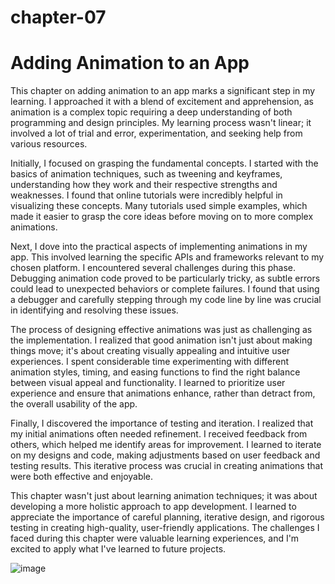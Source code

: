 # chapter-07
# Adding Animation to an App

This chapter on adding animation to an app marks a significant step in my learning.  I approached it with a blend of excitement and apprehension, as animation is a complex topic requiring a deep understanding of both programming and design principles.  My learning process wasn't linear; it involved a lot of trial and error, experimentation, and seeking help from various resources.

 Initially, I focused on grasping the fundamental concepts.  I started with the basics of animation techniques, such as tweening and keyframes, understanding how they work and their respective strengths and weaknesses.  I found that online tutorials were incredibly helpful in visualizing these concepts.  Many tutorials used simple examples, which made it easier to grasp the core ideas before moving on to more complex animations.

  Next, I dove into the practical aspects of implementing animations in my app.  This involved learning the specific APIs and frameworks relevant to my chosen platform.  I encountered several challenges during this phase.  Debugging animation code proved to be particularly tricky, as subtle errors could lead to unexpected behaviors or complete failures.  I found that using a debugger and carefully stepping through my code line by line was crucial in identifying and resolving these issues.

  The process of designing effective animations was just as challenging as the implementation.  I realized that good animation isn't just about making things move; it's about creating visually appealing and intuitive user experiences.  I spent considerable time experimenting with different animation styles, timing, and easing functions to find the right balance between visual appeal and functionality.  I learned to prioritize user experience and ensure that animations enhance, rather than detract from, the overall usability of the app.

   Finally, I discovered the importance of testing and iteration.  I realized that my initial animations often needed refinement.  I received feedback from others, which helped me identify areas for improvement.  I learned to iterate on my designs and code, making adjustments based on user feedback and testing results.  This iterative process was crucial in creating animations that were both effective and enjoyable.

   This chapter wasn't just about learning animation techniques; it was about developing a more holistic approach to app development.  I learned to appreciate the importance of careful planning, iterative design, and rigorous testing in creating high-quality, user-friendly applications.  The challenges I faced during this chapter were valuable learning experiences, and I'm excited to apply what I've learned to future projects.


   ![image](https://github.com/user-attachments/assets/e8b5af32-a978-4b54-b5a3-7aa23b0a7d29)
